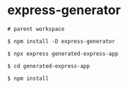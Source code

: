 # express-generator

```
# parent workspace

$ npm install -D express-generator

$ npx express generated-express-app

$ cd generated-express-app

$ npm install
```


